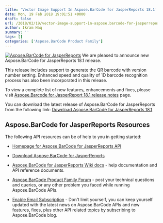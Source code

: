```yaml
---
title: 'Vector Image Support In Aspose.BarCode for JasperReports 18.1'
date: Mon, 19 Feb 2018 19:01:51 +0000
draft: false
url: /2018/02/19/vector-image-support-in-aspose.barcode-for-jasperreports-18.1/
author: Ikram Haq
summary: ''
tags: []
categories: ['Aspose.BarCode Product Family']
---
```


 [![Aspose.BarCode for JasperReports][1]](https://products.aspose.com/barcode/jasperreports) We are pleased to announce new Aspose.BarCode for JasperReports 18.1 release.

This release includes support to generate the QR barcode with version number setting. Enhanced speed and quality of 1D barcode recognition process has also been incorporated in this release.

To view a complete list of new features, enhancements and fixes, please visit [Aspose.Barcode for JasperReport 18.1 release notes][2] page.

You can download the latest release of Aspose.BarCode for JasperReports from the following link: [Download Aspose.BarCode for JasperReports 18.1][3]

## Aspose.BarCode for JasperReports Resources

The following API resources can be of help to you in getting started:

*   [Homepage for Aspose.BarCode for JasperReports API][4]
    
*   [Download Aspose.BarCode for JasperReports][5]
    
*   [Aspose.BarCode for JasperReports Wiki docs][6] - help documentation and API reference documents.
    
*   [Aspose.BarCode Product Family Forum][7] - post your technical questions and queries, or any other problem you faced while running Aspose.BarCode APIs.
    
*   [Enable Email Subscription][8] - Don't limit yourself, you can keep yourself updated with the latest news on Aspose.BarCode APIs and new features, fixes, plus other API related topics by subscribing to Aspose.BarCode blog.




[1]: http://www.aspose.com/Images/aspose.barcode-logo2.jpg "Aspose.BarCode for JasperReports"
[2]: https://docs.aspose.com/display/barcodejasperreports/Aspose.BarCode+for+JasperReports+18.1+-+Release+notes
[3]: https://downloads.aspose.com/barcode/jasperreports
[4]: https://products.aspose.com/barcode/jasperreports
[5]: https://downloads.aspose.com/barcode/jasperreports
[6]: https://docs.aspose.com/display/barcodejasperreports/Home
[7]: https://forum.aspose.com/c/barcode
[8]: https://blog.aspose.com/category/aspose-products/aspose-barcode-product-family/




